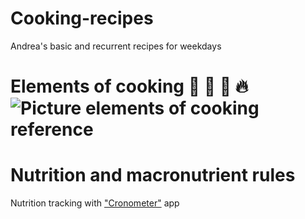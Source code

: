 # Cooking-recipes
Andrea's basic and recurrent recipes for weekdays 
# Elements of cooking :salt: :butter: :lemon: :fire: ![Picture elements of cooking reference](https://github.com/user-attachments/assets/595ba81c-21df-4902-ae3a-8b4f76973724)

# Nutrition and macronutrient rules 
Nutrition tracking with ["Cronometer"](https://cronometer.com) app
